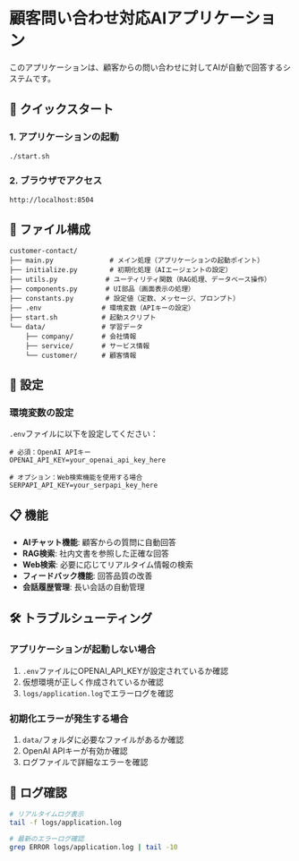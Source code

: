 # 顧客問い合わせ対応AIアプリケーション

このアプリケーションは、顧客からの問い合わせに対してAIが自動で回答するシステムです。

## 🚀 クイックスタート

### 1. アプリケーションの起動
```bash
./start.sh
```

### 2. ブラウザでアクセス
```
http://localhost:8504
```

## 📁 ファイル構成

```
customer-contact/
├── main.py              # メイン処理（アプリケーションの起動ポイント）
├── initialize.py        # 初期化処理（AIエージェントの設定）
├── utils.py            # ユーティリティ関数（RAG処理、データベース操作）
├── components.py       # UI部品（画面表示の処理）
├── constants.py        # 設定値（定数、メッセージ、プロンプト）
├── .env               # 環境変数（APIキーの設定）
├── start.sh           # 起動スクリプト
└── data/              # 学習データ
    ├── company/       # 会社情報
    ├── service/       # サービス情報
    └── customer/      # 顧客情報
```

## 🔧 設定

### 環境変数の設定
`.env`ファイルに以下を設定してください：

```
# 必須：OpenAI APIキー
OPENAI_API_KEY=your_openai_api_key_here

# オプション：Web検索機能を使用する場合
SERPAPI_API_KEY=your_serpapi_key_here
```

## 📋 機能

- **AIチャット機能**: 顧客からの質問に自動回答
- **RAG検索**: 社内文書を参照した正確な回答
- **Web検索**: 必要に応じてリアルタイム情報の検索
- **フィードバック機能**: 回答品質の改善
- **会話履歴管理**: 長い会話の自動管理

## 🛠️ トラブルシューティング

### アプリケーションが起動しない場合
1. `.env`ファイルにOPENAI_API_KEYが設定されているか確認
2. 仮想環境が正しく作成されているか確認
3. `logs/application.log`でエラーログを確認

### 初期化エラーが発生する場合
1. `data/`フォルダに必要なファイルがあるか確認
2. OpenAI APIキーが有効か確認
3. ログファイルで詳細なエラーを確認

## 📝 ログ確認

```bash
# リアルタイムログ表示
tail -f logs/application.log

# 最新のエラーログ確認
grep ERROR logs/application.log | tail -10
```